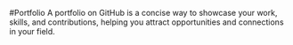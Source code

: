 #Portfolio
A portfolio on GitHub is a concise way to showcase your work, skills, and contributions, helping you attract opportunities and connections in your field.
